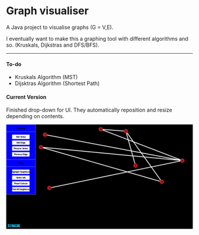 # Graph visualiser

A Java project to visualise graphs (G = V,E).

I eventually want to make this a graphing tool with different algorithms and so. (Kruskals, Dijkstras and DFS/BFS).

---------------

#### To-do
- Kruskals Algorithm (MST)
- Dijsktras Algorithm (Shortest Path)
	
#### Current Version
Finished drop-down for UI. They automatically reposition and resize depending on contents.

![alt text](https://github.com/LeoTovell/Graph-Visualiser/blob/main/pic/160522.png)
